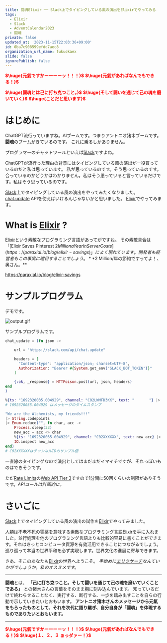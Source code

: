 ```yaml
---
title: 闘魂Elixir ── Slack上でタイピングしている風の演出をElixirでやってみる
tags:
  - Elixir
  - Slack
  - AdventCalendar2023
  - 闘魂
private: false
updated_at: '2023-11-15T22:03:36+09:00'
id: 0ba7c908599efdd7aec8
organization_url_name: fukuokaex
slide: false
ignorePublish: false
---
```

<b><font color="red">$\huge{元氣ですかーーーーッ！！！}$</font></b>
<b><font color="red">$\huge{元氣があればなんでもできる！}$</font></b>

<b><font color="red">$\huge{闘魂とは己に打ち克つこと。}$</font></b>
<b><font color="red">$\huge{そして闘いを通じて己の魂を磨いていく}$</font></b>
<b><font color="red">$\huge{ことだと思います}$</font></b>



# はじめに

ChatGPT流行っていますね。AIブームです。つまりアントニオ猪木ブームです。**闘魂**のブームがきているのです。
これに乗るしかありません。

プログラマーのチャットツールといえば[Slack](https://slack.com/intl/ja-jp)ですよね。

ChatGPTが流行った理由の背景にはタイピングしている風の演出が一役買っているのだと私は思っています。
私が思っているのです。そう思っているのです。合っているのかどうかはわかりません。私はそう思っていると言っているだけです。私はそう思っているのです。

[Slack](https://slack.com/intl/ja-jp)上でタイピングしている風の演出をやってみたくなりました。
[chat.update](https://api.slack.com/methods/chat.update) APIを使えばいけるんじゃないかと思いました。
[Elixir](https://elixir-lang.org/)でやってみます。

# What is [Elixir](https://elixir-lang.org/) ?

[Elixir](https://elixir-lang.org/)という素敵なプログラミング言語があってがですね。
その素敵具合は「[Elixir Saves Pinterest $2 Million a Year In Server Costs](https://paraxial.io/blog/elixir-savings)」によく現れています。開発者も経営者もこの事実に瞠目することでしょう。 **$2 Million/年の節約ですってよ！、奥さん。**

https://paraxial.io/blog/elixir-savings

# サンプルプログラム

デモです。

![output.gif](https://qiita-image-store.s3.ap-northeast-1.amazonaws.com/0/131808/7ca34345-94cb-396e-c3e1-fc53ff53a9ed.gif)



サンプルプログラムです。

```elixir
chat_update = (fn json -> 

    url = "https://slack.com/api/chat.update"

    headers = [
      "Content-type": "application/json; charset=UTF-8",
      Authorization: "Bearer #{System.get_env("SLACK_BOT_TOKEN")}"
    ]

    {:ok, _response} = HTTPoison.post(url, json, headers)
end
)

%{ts: "1692320035.004929", channel: "C02LWMFD3KK", text: "　　　　"} |> Jason.encode! |> chat_update.()
# 1692320035.004929 はメッセージのタイムスタンプ

"We are the Alchemists, my friends!!!"
|> String.codepoints
|> Enum.reduce("", fn char, acc ->
    Process.sleep(33)
    new_acc = acc <> char
    %{ts: "1692320035.004929", channel: "C02XXXXXX", text: new_acc} |> Jason.encode! |> chat_update.()
    IO.inspect new_acc
end)
# C02XXXXXXはチャンネルIDのサンプル値
```

一直線のタイピングなので演出としてはまだまだイマイチですが、それっぽいものはできそうです。

ただ[Rate Limits](https://api.slack.com/docs/rate-limits)の[Web API Tier 3](https://api.slack.com/docs/rate-limits#tier_t3)ですので1分間に50回くらいの制限がありそうです。_APIコールは計画的に。_





# さいごに

[Slack](https://slack.com/intl/ja-jp)上でタイピングしている風の演出の試作を[Elixir](https://elixir-lang.org/)でやってみました。

人類は不老不死の霊薬を意味する素敵なプログラミング言語[Elixir](https://elixir-lang.org/)を手に入れました。並行処理を他のプログラミング言語よりも比較的容易に書くことができます。それはきっとコンピュータ資源を有効活用できることにつながるでしょう。巡り巡って本当の世界平和を必ず実現します。世界文化の進展に寄与できます。

さあ、そこのあなたも[Elixir](https://elixir-lang.org/)の世界へようこそ。
_手始めに[エリクサーチ](https://elixir-lang.info/)なんていかがでしょうか。私のオススメです。_

---

**闘魂**とは、  **「己に打ち克つこと。そして闘いを通じて己の魂を磨いていくことである」** との猪木さんの言葉をそのまま胸に刻み込んでいます。
知っているだけで終わらせることなく、実行する、断行する、一歩を踏み出すことを自らの行動で示していきたいとおもいます。
**アントニオ猪木さんのメッセージから元氣をもらったものとして、それを次代に語り継ぎ、自分自身が「闘魂」を体現するものでありたいとおもいます。**

---

<b><font color="red">$\huge{元氣ですかーーーーッ！！！}$</font></b>
<b><font color="red">$\huge{元氣があればなんでもできる！}$</font></b>
<b><font color="red">$\huge{１、２、３ ぁっダァー！}$</font></b>
